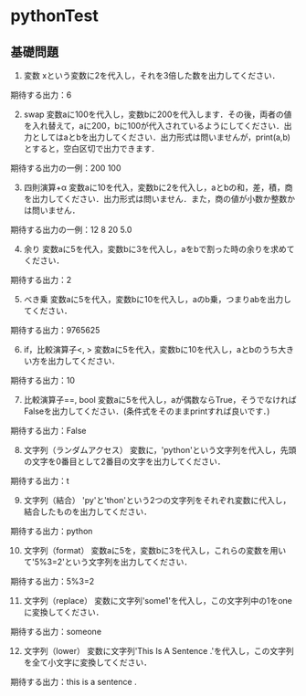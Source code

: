 # pythonTest
## 基礎問題
1. 変数
xという変数に2を代入し，それを3倍した数を出力してください．

期待する出力：6

2. swap
変数aに100を代入し，変数bに200を代入します．その後，両者の値を入れ替えて，aに200，bに100が代入されているようにしてください．出力としてはaとbを出力してください．出力形式は問いませんが，print(a,b)とすると，空白区切で出力できます．

期待する出力の一例：200 100

3. 四則演算+α
変数aに10を代入，変数bに2を代入し，aとbの和，差，積，商を出力してください．出力形式は問いません．また，商の値が小数か整数かは問いません．

期待する出力の一例：12 8 20 5.0

4. 余り
変数aに5を代入，変数bに3を代入し，aをbで割った時の余りを求めてください．

期待する出力：2

5. べき乗
変数aに5を代入，変数bに10を代入し，aのb乗，つまりabを出力してください．

期待する出力：9765625

6. if，比較演算子<, >
変数aに5を代入，変数bに10を代入し，aとbのうち大きい方を出力してください．

期待する出力：10

7. 比較演算子==, bool
変数aに5を代入し，aが偶数ならTrue，そうでなければFalseを出力してください．(条件式をそのままprintすれば良いです．)

期待する出力：False

8. 文字列（ランダムアクセス）
変数に，'python'という文字列を代入し，先頭の文字を0番目として2番目の文字を出力してください．

期待する出力：t

9. 文字列（結合）
'py'と'thon'という2つの文字列をそれぞれ変数に代入し，結合したものを出力してください．

期待する出力：python

10. 文字列（format）
変数aに5を，変数bに3を代入し，これらの変数を用いて'5%3=2'という文字列を出力してください．

期待する出力：5%3=2

11. 文字列（replace）
変数に文字列'some1'を代入し，この文字列中の1をoneに変換してください．

期待する出力：someone

12. 文字列（lower）
変数に文字列'This Is A Sentence .'を代入し，この文字列を全て小文字に変換してください．

期待する出力：this is a sentence .